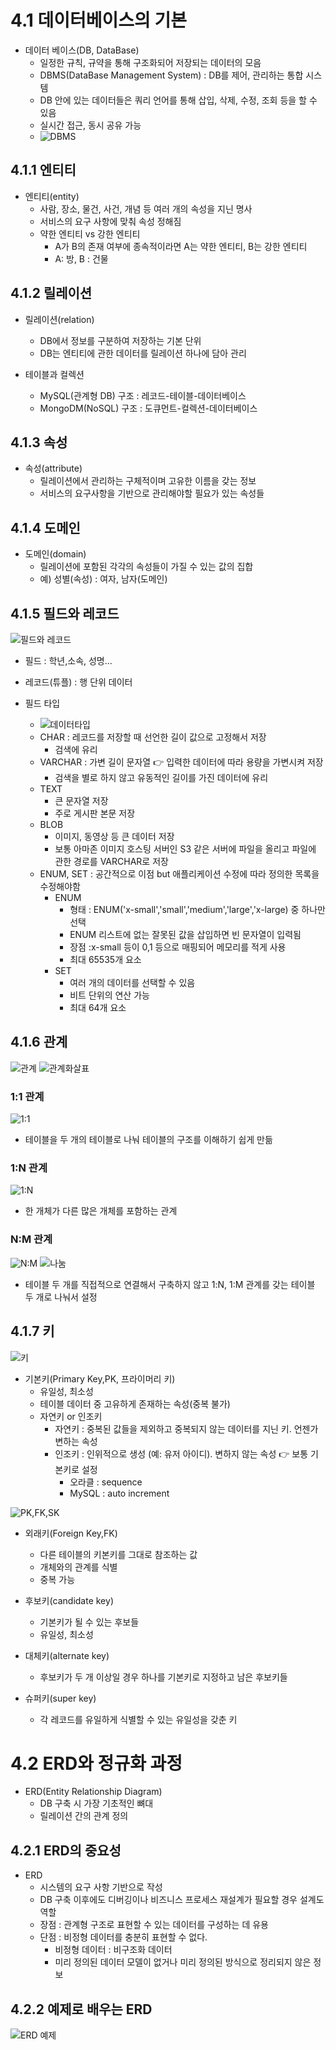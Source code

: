 # 4.1 데이터베이스의 기본

- 데이터 베이스(DB, DataBase)
  - 일정한 규칙, 규약을 통해 구조화되어 저장되는 데이터의 모음
  - DBMS(DataBase Management System) : DB를 제어, 관리하는 통합 시스템
  - DB 안에 있는 데이터들은 쿼리 언어를 통해 삽입, 삭제, 수정, 조회 등을 할 수 있음
  - 실시간 접근, 동시 공유 가능
  - ![DBMS](./images/dbms.png)

## 4.1.1 엔티티

- 엔티티(entity)
  - 사람, 장소, 물건, 사건, 개념 등 여러 개의 속성을 지닌 명사
  - 서비스의 요구 사항에 맞춰 속성 정해짐
  - 약한 엔티티 vs 강한 엔티티
    - A가 B의 존재 여부에 종속적이라면 A는 약한 엔티티, B는 강한 엔티티
    - A: 방, B : 건물

## 4.1.2 릴레이션

- 릴레이션(relation)

  - DB에서 정보를 구분하여 저장하는 기본 단위
  - DB는 엔티티에 관한 데이터를 릴레이션 하나에 담아 관리

- 테이블과 컬렉션
  - MySQL(관계형 DB) 구조 : 레코드-테이블-데이터베이스
  - MongoDM(NoSQL) 구조 : 도큐먼트-컬렉션-데이터베이스

## 4.1.3 속성

- 속성(attribute)
  - 릴레이션에서 관리하는 구체적이며 고유한 이름을 갖는 정보
  - 서비스의 요구사항을 기반으로 관리해야할 필요가 있는 속성들

## 4.1.4 도메인

- 도메인(domain)
  - 릴레이션에 포함된 각각의 속성들이 가질 수 있는 값의 집합
  - 예) 성별(속성) : 여자, 남자(도메인)

## 4.1.5 필드와 레코드

![필드와 레코드](./images/field_record.jpeg)

- 필드 : 학년,소속, 성명...
- 레코드(튜플) : 행 단위 데이터

- 필드 타입
  - ![데이터타입](./images/data_type.jpeg)
  - CHAR : 레코드를 저장할 때 선언한 길이 값으로 고정해서 저장
    - 검색에 유리
  - VARCHAR : 가변 길이 문자열 :point_right: 입력한 데이터에 따라 용량을 가변시켜 저장
    - 검색을 별로 하지 않고 유동적인 길이를 가진 데이터에 유리
  - TEXT
    - 큰 문자열 저장
    - 주로 게시판 본문 저장
  - BLOB
    - 이미지, 동영상 등 큰 데이터 저장
    - 보통 아마존 이미지 호스팅 서버인 S3 같은 서버에 파일을 올리고 파일에 관한 경로를 VARCHAR로 저장
  - ENUM, SET : 공간적으로 이점 but 애플리케이션 수정에 따라 정의한 목록을 수정해야함
    - ENUM
      - 형태 : ENUM('x-small','small','medium','large','x-large) 중 하나만 선택
      - ENUM 리스트에 없는 잘못된 값을 삽입하면 빈 문자열이 입력됨
      - 장점 :x-small 등이 0,1 등으로 매핑되어 메모리를 적게 사용
      - 최대 65535개 요소
    - SET
      - 여러 개의 데이터를 선택할 수 있음
      - 비트 단위의 연산 가능
      - 최대 64개 요소

## 4.1.6 관계

![관계](./images/arrow.jpg)
![관계화살표](./images/arrow2.png)

### 1:1 관계

![1:1](./images/1;1.png)

- 테이블을 두 개의 테이블로 나눠 테이블의 구조를 이해하기 쉽게 만듦

### 1:N 관계

![1:N](./images/1N.png)

- 한 개체가 다른 많은 개체를 포함하는 관계

### N:M 관계

![N:M](./images/NM.png)
![나눔](./images/1n1m.png)

- 테이블 두 개를 직접적으로 연결해서 구축하지 않고 1:N, 1:M 관계를 갖는 테이블 두 개로 나눠서 설정

## 4.1.7 키

![키](./images/keys.png)

- 기본키(Primary Key,PK, 프라이머리 키)
  - 유일성, 최소성
  - 테이블 데이터 중 고유하게 존재하는 속성(중복 불가)
  - 자연키 or 인조키
    - 자연키 : 중복된 값들을 제외하고 중복되지 않는 데이터를 지닌 키. 언젠가 변하는 속성
    - 인조키 : 인위적으로 생성 (예: 유저 아이디). 변하지 않는 속성 :point_right: 보통 기본키로 설정
      - 오라클 : sequence
      - MySQL : auto increment

![PK,FK,SK](./images/fk.jpeg)

- 외래키(Foreign Key,FK)

  - 다른 테이블의 키본키를 그대로 참조하는 값
  - 개체와의 관계를 식별
  - 중복 가능

- 후보키(candidate key)

  - 기본키가 될 수 있는 후보들
  - 유일성, 최소성

- 대체키(alternate key)

  - 후보키가 두 개 이상일 경우 하나를 기본키로 지정하고 남은 후보키들

- 슈퍼키(super key)
  - 각 레코드를 유일하게 식별할 수 있는 유일성을 갖춘 키

# 4.2 ERD와 정규화 과정

- ERD(Entity Relationship Diagram)
  - DB 구축 시 가장 기초적인 뼈대
  - 릴레이션 간의 관계 정의

## 4.2.1 ERD의 중요성

- ERD
  - 시스템의 요구 사항 기반으로 작성
  - DB 구축 이후에도 디버깅이나 비즈니스 프로세스 재설계가 필요할 경우 설계도 역할
  - 장점 : 관계형 구조로 표현할 수 있는 데이터를 구성하는 데 유용
  - 단점 : 비정형 데이터를 충분히 표현할 수 없다.
    - 비정형 데이터 : 비구조화 데이터
    - 미리 정의된 데이터 모델이 없거나 미리 정의된 방식으로 정리되지 않은 정보

## 4.2.2 예제로 배우는 ERD

![ERD 예제](./image/../images/ERD_example.jpeg)
